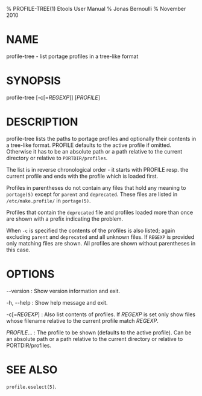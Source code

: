 % PROFILE-TREE(1) Etools User Manual
% Jonas Bernoulli
% November 2010

# NAME

profile-tree - list portage profiles in a tree-like format

# SYNOPSIS

profile-tree [-c[=*REGEXP*]] [*PROFILE*]

# DESCRIPTION

profile-tree lists the paths to portage profiles and optionally their
contents in a tree-like format.  PROFILE defaults to the active profile
if omitted.  Otherwise it has to be an absolute path or a path relative
to the current directory or relative to `PORTDIR/profiles`.

The list is in reverse chronological order - it starts with PROFILE resp.
the current profile and ends with the profile which is loaded first.

Profiles in parentheses do not contain any files that hold any meaning to
`portage(5)` except for `parent` and `deprecated`.  These files are listed
in `/etc/make.profile/` in `portage(5)`.

Profiles that contain the `deprecated` file and profiles loaded more than
once are shown with a prefix indicating the problem.

When `-c` is specified the contents of the profiles is also listed; again
excluding `parent` and `deprecated` and all unknown files.  If `REGEXP`
is provided only matching files are shown. All profiles are shown without
parentheses in this case.

# OPTIONS

\--version
:   Show version information and exit.

-h, \--help
:   Show help message and exit.

-c[=*REGEXP*]
:   Also list contents of profiles.  If *REGEXP* is set only show files
    whose filename relative to the current profile match *REGEXP*.

*PROFILE*...
:   The profile to be shown (defaults to the active profile).  Can be
    an absolute path or a path relative to the current directory or
    relative to PORTDIR/profiles.

# SEE ALSO

`profile.eselect(5)`.
